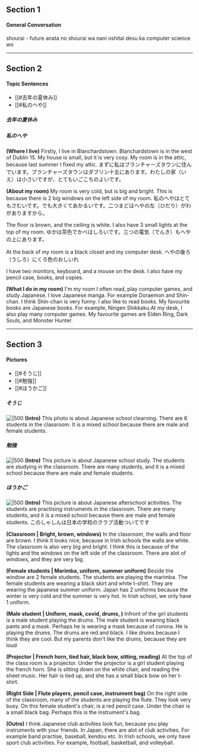 ## Section 1
#### General Conversation
shourai - future
anata no shourai wa nani oshitai desu ka
computer science wo

****
## Section 2
#### Topic Sentences
- [[#去年の夏休み]]
- [[#私のへや]]

##### 去年の夏休み 



##### 私のへや
**(Where I live)**
Firstly, I live in Blanchardstown. Blanchardstown is in the west of Dublin 15.
My house is small, but it is very cosy. My room is in the attic, because last summer I fixed my attic.
まずに私はブランチャーズタウンに住んでいます。ブランチャーズタウンはダブリン十五にあります。わたしの家（いえ）は小さいですが、とてもいごこちのよいです。

**(About my room)**
My room is very cold, but is big and bright. This is because there is 2 big windows on the left side of my room. 
私のへやはとてもさむいです。でも大きくてあかるいです。二つまどはへやの左（ひだり）がわがありますから。

The floor is brown, and the ceiling is white. I also have 3 small lights at the top of my room. 
ゆかは茶色でかべはしろいです。三つの電気（でんき）もへやの上にあります。

At the back of my room is a black closet and my computer desk. 
へやの後ろ（うしろ）にくろ色のおしいれ

I have two monitors, keyboard, and a mouse on the desk. I also have my pencil case, books, and copies.


**(What I do in my room)**
I'm my room I often read, play computer games, and study Japanese. 
I love Japanese manga. For example Doraemon and Shin-chan. I think Shin-chan is very funny. I also like to read books. My favourite books are Japanese books. For example, Ningen Shikkaku.At my desk, I also play many computer games. My favourite games are Elden Ring, Dark Souls, and Monster Hunter.

****
## Section 3
#### Pictures
- [[#そうじ]]
- [[#勉強]]
- [[#ほうかご]]

##### そうじ
![|500](https://i.imgur.com/w9QSjKE.jpeg)
**(Intro)**
This photo is about Japanese school clearning. There are 6 students in the classroom. It is a mixed school because there are male and female students.


##### 勉強
![|500](https://i.imgur.com/QgBxCdO.jpeg)
**(Intro)**
This picture is about Japanese school study. The students are studying in the classroom. There are many students, and it is a mixed school because there are male and female students.

##### ほうかご
![|500](https://i.imgur.com/4z4hWAe.jpg)
**(Intro)**
This picture is about Japanese afterschool activities. The students are practising instruments in the classroom. There are many students, and it is a mixed school because there are male and female students.
このしゃしんは日本の学校のクラブ活動ついてです

**(Classroom | Bright, brown, windows)**
In the classroom, the walls and floor are brown. I think it looks nice, because in Irish schools the walls are white. The classroom is also very big and bright. I think this is because of the lights and the windows on the left side of the classroom. There are alot of windows, and they are very big. 

**(Female students | Marimba, uniform, summer uniform)**
Beside the window are 2 female students. The students are playing the marimba. The female students are wearing a black skirt and white t-shirt. They are wearing the japanese summer uniform. Japan has 2 uniforms because the winter is very cold and the summer is very hot. In Irish school, we only have 1 uniform. 

**(Male student | Uniform, mask, covid, drums, )**
Infront of the girl students is a male student playing the drums. The male student is wearing black pants and a mask. Perhaps he is wearing a mask because of corona. He is playing the drums. The drums are red and black. I like drums because I think they are cool. But my parents don't like the drums, because they are loud

**(Projector | French horn, tied hair, black bow, sitting, reading)**
At the top of the class room is a projector. Under the projector is a girl student playing the french horn. She is sitting down on the white chair, and reading the sheet music. Her hair is tied up, and she has a small black bow on her t-shirt.

**(Right Side | Flute players, pencil case, instrument bag)**
On the right side of the classroom, many of the students are playing the flute. They look very busy. On this female student's chair, is a red pencil case. Under the chair is a small black bag. Perhaps this is the instrument's bag.

**(Outro)**
I think Japanese club activities look fun, because you play instruments with your friends. In Japan, there are alot of club activities. For example band practise, baseball, kendou etc. In Irish schools, we only have sport club activities. For example, football, basketball, and volleyball.
